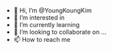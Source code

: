 - 👋 Hi, I’m @YoungKoungKim
- 👀 I’m interested in
- 🌱 I’m currently learning
- 💞️ I’m looking to collaborate on ...
- 📫 How to reach me 

<!---
YoungKoungKim/YoungKoungKim is a ✨ special ✨ repository because its `README.md` (this file) appears on your GitHub profile.
You can click the Preview link to take a look at your changes.
--->
